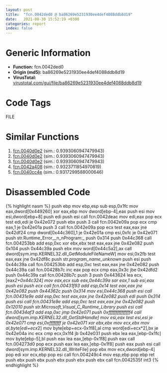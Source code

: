```yaml
---
layout: post
title:  "fcn.0042ded0 @ ba86269e5231930ee4def4088ddb8d19"
date:   2021-08-30 15:52:19 +0300
categories: report
index: false
---
```


# Generic Information
- **Function:** fcn.0042ded0
- **Origin (md5):** ba86269e5231930ee4def4088ddb8d19
- **VirusTotal:** [virustotal.com/gui/file/ba86269e5231930ee4def4088ddb8d19][virustotal_ref]

# Code Tags
<span class="tag" id="FILE">FILE</span>


# Similar Functions

1. [fcn.0040d0e2][similar_1_ref] (sim.: 0.9393060947479943)
2. [fcn.0040d0e2][similar_2_ref] (sim.: 0.9393060947479943)
3. [fcn.0040d0e2][similar_3_ref] (sim.: 0.9393060947479943)
4. [fcn.0042a408][similar_4_ref] (sim.: 0.9323711854970819)
5. [fcn.0040cc4e][similar_5_ref] (sim.: 0.9317299588000646)


# Disassembled Code

{% highlight nasm %}
push ebp
mov ebp,esp
sub esp,0x1fc
mov eax,dword[0x449260]
xor eax,ebp
mov dword[ebp-4],eax
push esi
mov esi,dword[ebp+8]
push edi
push esi
call fcn.0042deac
mov edi,eax
pop ecx
test edi,edi
je 0x42e072
push ebx
push 3
call fcn.0042e09a
pop ecx
cmp eax,1
je 0x42e01a
push 3
call fcn.0042e09a
pop ecx
test eax,eax
jne 0x42df24
cmp dword[0x44c360],1
je 0x42e01a
cmp esi,0xfc
je 0x42e071
push str.Runtime_Error__n_nProgram:_
push 0x314
push 0x44c368
call fcn.004253bb
add esp,0xc
xor ebx,ebx
test eax,eax
jne 0x42e082
push 0x104
push 0x44c39a
push ebx
mov word[0x44c5a2],ax
call dword[sym.imp.KERNEL32.dll_GetModuleFileNameW]
mov esi,0x2fb
test eax,eax
jne 0x42df8c
push str._program_name_unknown_
push esi
push 0x44c39a
call fcn.004253bb
add esp,0xc
test eax,eax
jne 0x42e082
push 0x44c39a
call fcn.00428b7c
inc eax
pop ecx
cmp eax,0x3c
jbe 0x42dfd2
push 0x44c39a
call fcn.00428b7c
push 3
push 0x443624
lea ecx,[eax*2+0x44c324]
mov eax,ecx
sub eax,0x44c39a
sar eax,1
sub esi,eax
push esi
push ecx
call fcn.00431f93
add esp,0x14
test eax,eax
jne 0x42e082
push 0x44362c
push 0x314
mov esi,0x44c368
push esi
call fcn.00431e9e
add esp,0xc
test eax,eax
jne 0x42e082
push edi
push 0x314
push esi
call fcn.00431e9e
add esp,0xc
test eax,eax
jne 0x42e082
push 0x12010
push str.Microsoft_Visual_C_Runtime_Library
push esi
call fcn.00434af3
add esp,0xc
jmp 0x42e071
push 0xfffffffffffffff4
call dword[sym.imp.KERNEL32.dll_GetStdHandle]
mov esi,eax
test esi,esi
je 0x42e071
cmp esi,0xffffffff
je 0x42e071
xor ebx,ebx
mov ecx,ebx
mov al,byte[edi+ecx*2]
mov byte[ebp+ecx-0x1f8],al
cmp word[edi+ecx*2],bx
je 0x42e04a
inc ecx
cmp ecx,0x1f4
jb 0x42e031
push ebx
lea eax,[ebp-0x1fc]
mov byte[ebp-5],bl
push eax
lea eax,[ebp-0x1f8]
push eax
call fcn.004273d0
pop ecx
push eax
lea eax,[ebp-0x1f8]
push eax
push esi
call dword[sym.imp.KERNEL32.dll_WriteFile]
pop ebx
mov ecx,dword[ebp-4]
pop edi
xor ecx,ebp
pop esi
call fcn.004249c4
mov esp,ebp
pop ebp
ret 
push ebx
push ebx
push ebx
push ebx
push ebx
call fcn.0042535f
int3 
{% endhighlight %}


[similar_1_ref]: /report/fcn.0040d0e2@f78d51601618ac7bfc804cdef0537db9
[similar_2_ref]: /report/fcn.0040d0e2@cf24673e33ae4ffdfd25b8d84595d994
[similar_3_ref]: /report/fcn.0040d0e2@c299206e1e94de2392d4dd9464d03d54
[similar_4_ref]: /report/fcn.0042a408@d96761eb00d2d97e2b6f5ffffed0b46a
[similar_5_ref]: /report/fcn.0040cc4e@8fc4c3f3e7c00776ff0a71b75e93044b
[virustotal_ref]: https://www.virustotal.com/gui/file/ba86269e5231930ee4def4088ddb8d19